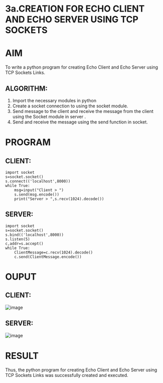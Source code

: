 # 3a.CREATION FOR ECHO CLIENT AND ECHO SERVER USING TCP SOCKETS
# AIM
To write a python program for creating Echo Client and Echo Server using TCP
Sockets Links.
## ALGORITHM:
1. Import the necessary modules in python
2. Create a socket connection to using the socket module.
3. Send message to the client and receive the message from the client using the Socket module in
 server .
4. Send and receive the message using the send function in socket.
# PROGRAM
## CLIENT:
```
import socket
s=socket.socket()
s.connect(('localhost',8000))
while True:
    msg=input("Client > ")
    s.send(msg.encode())
    print("Server > ",s.recv(1024).decode())
```
## SERVER:
```
import socket
s=socket.socket()
s.bind(('localhost',8000))
s.listen(5)
c,addr=s.accept()
while True:
    ClientMessage=c.recv(1024).decode()
    c.send(ClientMessage.encode())
```
# OUPUT
## CLIENT:

![image](https://github.com/Monishofficial/3a.Sockets_Creation_for_Echo_Client_and_Echo_Server/assets/149455421/4a9c70f2-54cf-4488-83c7-a6012c1e7750)


## SERVER:


![image](https://github.com/Monishofficial/3a.Sockets_Creation_for_Echo_Client_and_Echo_Server/assets/149455421/f012748a-0291-4492-b87b-55bb3b63f7de)

# RESULT
Thus, the python program for creating Echo Client and Echo Server using TCP Sockets Links 
was successfully created and executed.
